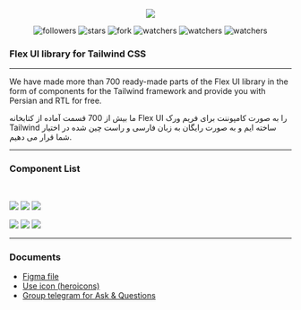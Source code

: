 <div align="center">

![](cover.png)

![followers](https://img.shields.io/github/followers/tailwind-parsi?color=green&style=flat)
![stars](https://img.shields.io/github/stars/tailwind-parsi/flexui-components?color=gold&style=flat)
![fork](https://img.shields.io/github/forks/tailwind-parsi/flexui-components?color=purple&style=flat)
![watchers](https://img.shields.io/github/watchers/tailwind-parsi/flexui-components?color=orange&style=flat)
![watchers](https://img.shields.io/github/languages/count/tailwind-parsi/flexui-components?color=blue&style=flat)
![watchers](https://img.shields.io/github/languages/top/tailwind-parsi/flexui-components?color=blue&style=flat)




</div>


### Flex UI library for Tailwind CSS

---

We have made more than 700 ready-made parts of the Flex UI library in the form of components for the Tailwind framework and provide you with Persian and RTL for free.

ما بیش از 700 قسمت آماده از کتابخانه Flex UI را به صورت کامپوننت برای فریم ورک Tailwind ساخته ایم و به صورت رایگان به زبان فارسی و راست چین شده در اختیار شما قرار می دهیم.

---

### Component List

<br>

 ![](https://img.shields.io/badge/Navigations-orange?color=06B6D4&style=flat&logo=TailwindCss&logoColor=white)
  [![](https://img.shields.io/github/directory-file-count/tailwind-parsi/flexui-components/html-css/src/navigations?color=E34F26&style=flat&label=HTML5&logo=HTML5&logoColor=white)](https://github.com/tailwind-parsi/flexui-components/tree/main/html-css/src/navigations)
  [![](https://img.shields.io/github/directory-file-count/tailwind-parsi/flexui-components/react/src/components/navigations?color=61DAFB&style=flat&label=React&logo=React&logoColor=white)](https://github.com/tailwind-parsi/flexui-components/tree/main/react/src/components/navigations)

 ![](https://img.shields.io/badge/Hero&nbsp;Sections-orange?color=06B6D4&style=flat&logo=TailwindCss&logoColor=white)
  [![](https://img.shields.io/github/directory-file-count/tailwind-parsi/flexui-components/html-css/src/hero-sections?color=E34F26&style=flat&label=HTML5&logo=HTML5&logoColor=white)](https://github.com/tailwind-parsi/flexui-components/tree/main/html-css/src/navigations)
  [![](https://img.shields.io/github/directory-file-count/tailwind-parsi/flexui-components/react/src/components/hero-sections?color=61DAFB&style=flat&label=React&logo=React&logoColor=white)](https://github.com/tailwind-parsi/flexui-components/tree/main/react/src/components/navigations)

---

### Documents

- [Figma file](https://www.figma.com/file/y5DNSap2srUYF0jsYcWlWe/Flex-UI-library-for-Tailwind-CSS-(Community))
- [Use icon (heroicons)](https://heroicons.com/)
- [Group telegram for Ask & Questions](https://t.me/easymicroservice/856)
